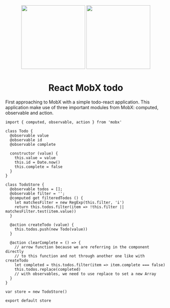 <div align="center">
  <img width="200" height="200"
    src="https://sandstorm.de/_Resources/Persistent/3285416e8503b2c8354c321bcd690cf550b8b2d3/React-Logo.svg">
  <a href="https://github.com/mobxjs/mobx">
    <img width="200" height="200"
      src="https://mobx.js.org/docs/mobx.png">
  </a>
  <h1>React MobX todo</h1>
</div>

First approaching to MobX with a simple todo-react application. This application make use of three important modules from MobX: computed, observable and action.

```
import { computed, observable, action } from 'mobx'

class Todo {
  @observable value
  @observable id
  @observable complete

  constructor (value) {
    this.value = value
    this.id = Date.now()
    this.complete = false
  }
}

class TodoStore {
  @observable todos = [];
  @observable filter = '';
  @computed get filteredTodos () {
    let matchesFilter = new RegExp(this.filter, 'i')
    return this.todos.filter(item => !this.filter || matchesFilter.test(item.value))
  }

  @action createTodo (value) {
    this.todos.push(new Todo(value))
  }

  @action clearComplete = () => {
    // arrow function because we are referring in the component directly
    // to this function and not through another one like with createTodo
    let completed = this.todos.filter(item => item.complete === false)
    this.todos.replace(completed)
    // with observables, we need to use replace to set a new Array
  }
}

var store = new TodoStore()

export default store

```
